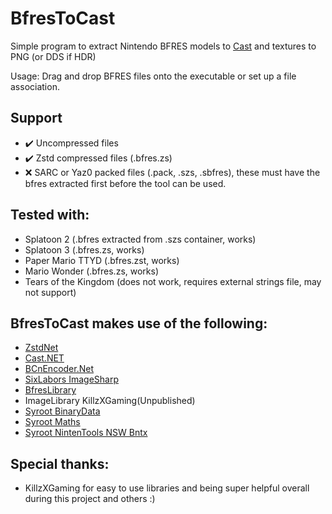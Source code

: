 # BfresToCast
Simple program to extract Nintendo BFRES models to [Cast](https://github.com/dtzxporter/cast) and textures to PNG (or DDS if HDR)

Usage:
Drag and drop BFRES files onto the executable or set up a file association.

## Support
- ✔️ Uncompressed files
- ✔️ Zstd compressed files (.bfres.zs)
- ❌ SARC or Yaz0 packed files (.pack, .szs, .sbfres), these must have the bfres extracted first before the tool can be used.

## Tested with:
- Splatoon 2 (.bfres extracted from .szs container, works)
- Splatoon 3 (.bfres.zs, works)
- Paper Mario TTYD (.bfres.zst, works)
- Mario Wonder (.bfres.zs, works)
- Tears of the Kingdom (does not work, requires external strings file, may not support)

## BfresToCast makes use of the following:
- [ZstdNet](https://github.com/skbkontur/ZstdNet)
- [Cast.NET](github.com/Scobalula/Cast.NET)
- [BCnEncoder.Net](https://github.com/Nominom/BCnEncoder.NET)
- [SixLabors ImageSharp](https://github.com/SixLabors/ImageSharp)
- [BfresLibrary](https://github.com/KillzXGaming/BfresLibrary)
- ImageLibrary KillzXGaming(Unpublished)
- [Syroot BinaryData](https://gitlab.com/Syroot/BinaryData)
- [Syroot Maths](https://gitlab.com/Syroot/Maths)
- [Syroot NintenTools NSW Bntx](https://github.com/KillzXGaming/LegacySwitchLibraries)

## Special thanks:
- KillzXGaming for easy to use libraries and being super helpful overall during this project and others :)

